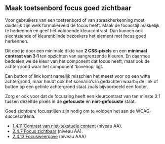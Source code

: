 ## Maak toetsenbord focus goed zichtbaar

Voor gebruikers van een toetsenbord of van spraakherkenning moet duidelijk zijn welk formulierveld de focus heeft. Maak de focusstijl makkelijk te herkennen en geef het voldoende kleurcontrast. Dan kunnen ook slechtziende of kleurenblinde bezoekers het element met focus goed herkennen.

Dit doe je door een minimale dikte van **2 CSS-pixels** en een **minimaal contrast van 3:1** ten opzichten van aangrenzende kleuren. En daarmee bedoelen we de kleur van het component dat focus heeft, maar ook de achtergrond waar het component ‘bovenop’ ligt.

Een button of link komt namelijk misschien het meest voor op een witte achtergrond, maar houdt ook het scenario’s in gedachten waarbij de link of button op een getinte achtergrond staat zoals bijvoorbeeld een footer.

Zorg er ook voor dat de focusring heeft een kleurcontrast van ten minste 3:1 tussen dezelfde pixels in de **gefocuste** en **niet-gefocuste** staat.

Goed zichtbare focusstijlen zijn nodig om te voldoen het aan de WCAG-succescriteria:

- [1.4.11 Contrast van niet-tekstuele content](https://www.w3.org/WAI/WCAG22/Understanding/non-text-content.html) (niveau AA).
- [2.4.7 Focus zichtbaar](/wcag/2.4.7/) (niveau AA).
- [2.4.13 Focusweergave](https://www.w3.org/WAI/WCAG22/Understanding/focus-appearance.html) (niveau AAA)
